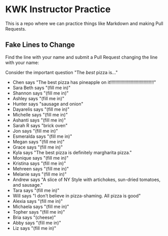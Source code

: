 # KWK Instructor Practice

This is a repo where we can practice things like Markdown and making Pull Requests.

## Fake Lines to Change

Find the line with your name and submit a Pull Request changing the line with your name:

Consider the important question "The *best* pizza is..."

* Chen says "The best pizza has pineapple on it!!!!!!!!!!!!!!!!!!!!!!!!!!!!!!!!!!"
* Sara Beth says "(fill me in)"
* Shannon says "(fill me in)"
* Ashley says "(fill me in)"
* Hunter says "sausage and onion"
* Dayarelis says "(fill me in)"
* Michelle says "(fill me in)"
* Ashanti says "(fill me in)"
* Sarah R says "brick oven"
* Jon says "(fill me in)"
* Esmeralda says "(fill me in)"
* Megan says "(fill me in)"
* Grace says "(fill me in)"
* Kyla says "The best pizza is definitely margharita pizza."
* Monique says "(fill me in)"
* Kristina says "(fill me in)"
* Mehreen says "(fill me in)"
* Melanie says "(fill me in)"
* Andrew says "A slice of NY Style with artichokes, sun-dried tomatoes, and sausage."
* Tara says "(fill me in)"
* Will says "I don't believe in pizza-shaming. All pizza is good"
* Alexia says "(fill me in)"
* Michaela says "(fill me in)"
* Topher says "(fill me in)"
* Bria says "(cheese)"
* Abby says "(fill me in)"
* Liz says "(fill me in)"
